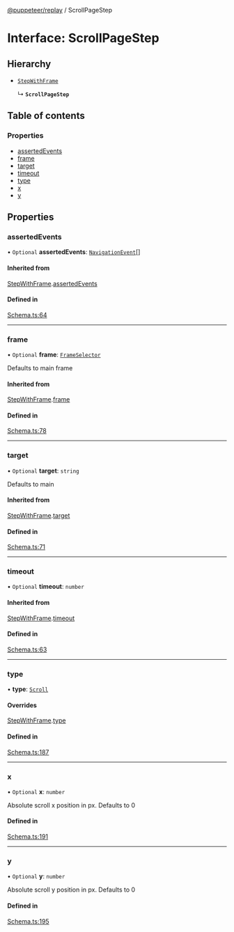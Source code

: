 [@puppeteer/replay](../README.md) / ScrollPageStep

# Interface: ScrollPageStep

## Hierarchy

- [`StepWithFrame`](Schema.StepWithFrame.md)

  ↳ **`ScrollPageStep`**

## Table of contents

### Properties

- [assertedEvents](ScrollPageStep.md#assertedevents)
- [frame](ScrollPageStep.md#frame)
- [target](ScrollPageStep.md#target)
- [timeout](ScrollPageStep.md#timeout)
- [type](ScrollPageStep.md#type)
- [x](ScrollPageStep.md#x)
- [y](ScrollPageStep.md#y)

## Properties

### assertedEvents

• `Optional` **assertedEvents**: [`NavigationEvent`](Schema.NavigationEvent.md)[]

#### Inherited from

[StepWithFrame](Schema.StepWithFrame.md).[assertedEvents](Schema.StepWithFrame.md#assertedevents)

#### Defined in

[Schema.ts:64](https://github.com/puppeteer/replay/blob/main/src/Schema.ts#L64)

---

### frame

• `Optional` **frame**: [`FrameSelector`](../modules/Schema.md#frameselector)

Defaults to main frame

#### Inherited from

[StepWithFrame](Schema.StepWithFrame.md).[frame](Schema.StepWithFrame.md#frame)

#### Defined in

[Schema.ts:78](https://github.com/puppeteer/replay/blob/main/src/Schema.ts#L78)

---

### target

• `Optional` **target**: `string`

Defaults to main

#### Inherited from

[StepWithFrame](Schema.StepWithFrame.md).[target](Schema.StepWithFrame.md#target)

#### Defined in

[Schema.ts:71](https://github.com/puppeteer/replay/blob/main/src/Schema.ts#L71)

---

### timeout

• `Optional` **timeout**: `number`

#### Inherited from

[StepWithFrame](Schema.StepWithFrame.md).[timeout](Schema.StepWithFrame.md#timeout)

#### Defined in

[Schema.ts:63](https://github.com/puppeteer/replay/blob/main/src/Schema.ts#L63)

---

### type

• **type**: [`Scroll`](../enums/Schema.StepType.md#scroll)

#### Overrides

[StepWithFrame](Schema.StepWithFrame.md).[type](Schema.StepWithFrame.md#type)

#### Defined in

[Schema.ts:187](https://github.com/puppeteer/replay/blob/main/src/Schema.ts#L187)

---

### x

• `Optional` **x**: `number`

Absolute scroll x position in px. Defaults to 0

#### Defined in

[Schema.ts:191](https://github.com/puppeteer/replay/blob/main/src/Schema.ts#L191)

---

### y

• `Optional` **y**: `number`

Absolute scroll y position in px. Defaults to 0

#### Defined in

[Schema.ts:195](https://github.com/puppeteer/replay/blob/main/src/Schema.ts#L195)
